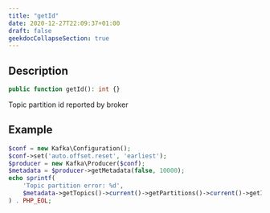 ```yaml
---
title: "getId"
date: 2020-12-27T22:09:37+01:00
draft: false
geekdocCollapseSection: true
---
```

## Description
```php
public function getId(): int {}
```
Topic partition id reported by broker
## Example
```php
$conf = new Kafka\Configuration();
$conf->set('auto.offset.reset', 'earliest');
$producer = new Kafka\Producer($conf);
$metadata = $producer->getMetadata(false, 10000);
echo sprintf(
    'Topic partition error: %d',
    $metadata->getTopics()->current()->getPartitions()->current()->getId()
) . PHP_EOL;
```